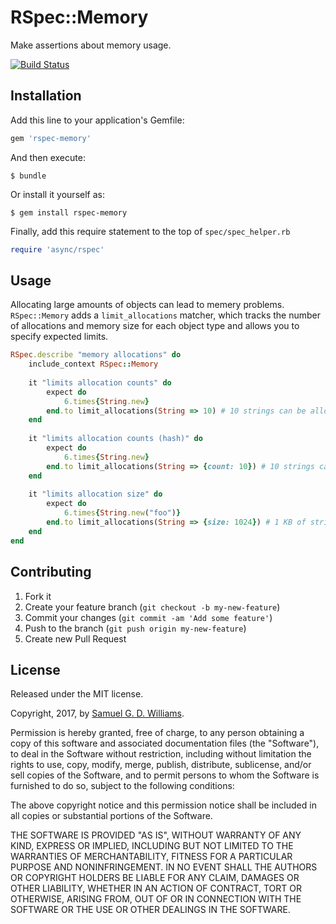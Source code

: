 # RSpec::Memory

Make assertions about memory usage.

[![Build Status](https://travis-ci.com/socketry/rspec-memory.svg)](https://travis-ci.com/socketry/rspec-memory)

## Installation

Add this line to your application's Gemfile:

```ruby
gem 'rspec-memory'
```

And then execute:

	$ bundle

Or install it yourself as:

	$ gem install rspec-memory
	
Finally, add this require statement to the top of `spec/spec_helper.rb`

```ruby
require 'async/rspec'
```

## Usage

Allocating large amounts of objects can lead to memery problems. `RSpec::Memory` adds a `limit_allocations` matcher, which tracks the number of allocations and memory size for each object type and allows you to specify expected limits.

```ruby
RSpec.describe "memory allocations" do
	include_context RSpec::Memory
	
	it "limits allocation counts" do
		expect do
			6.times{String.new}
		end.to limit_allocations(String => 10) # 10 strings can be allocated
	end
	
	it "limits allocation counts (hash)" do
		expect do
			6.times{String.new}
		end.to limit_allocations(String => {count: 10}) # 10 strings can be allocated
	end
	
	it "limits allocation size" do
		expect do
			6.times{String.new("foo")}
		end.to limit_allocations(String => {size: 1024}) # 1 KB of strings can be allocated
	end
end
```

## Contributing

1. Fork it
2. Create your feature branch (`git checkout -b my-new-feature`)
3. Commit your changes (`git commit -am 'Add some feature'`)
4. Push to the branch (`git push origin my-new-feature`)
5. Create new Pull Request

## License

Released under the MIT license.

Copyright, 2017, by [Samuel G. D. Williams](http://www.codeotaku.com/samuel-williams).

Permission is hereby granted, free of charge, to any person obtaining a copy
of this software and associated documentation files (the "Software"), to deal
in the Software without restriction, including without limitation the rights
to use, copy, modify, merge, publish, distribute, sublicense, and/or sell
copies of the Software, and to permit persons to whom the Software is
furnished to do so, subject to the following conditions:

The above copyright notice and this permission notice shall be included in
all copies or substantial portions of the Software.

THE SOFTWARE IS PROVIDED "AS IS", WITHOUT WARRANTY OF ANY KIND, EXPRESS OR
IMPLIED, INCLUDING BUT NOT LIMITED TO THE WARRANTIES OF MERCHANTABILITY,
FITNESS FOR A PARTICULAR PURPOSE AND NONINFRINGEMENT. IN NO EVENT SHALL THE
AUTHORS OR COPYRIGHT HOLDERS BE LIABLE FOR ANY CLAIM, DAMAGES OR OTHER
LIABILITY, WHETHER IN AN ACTION OF CONTRACT, TORT OR OTHERWISE, ARISING FROM,
OUT OF OR IN CONNECTION WITH THE SOFTWARE OR THE USE OR OTHER DEALINGS IN
THE SOFTWARE.
